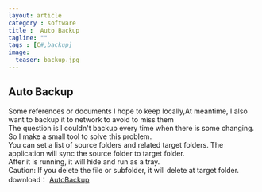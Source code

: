 ```yaml
---
layout: article
category : software
title :  Auto Backup
tagline: ""
tags : [C#,backup]
image:
  teaser: backup.jpg
---
```





## Auto Backup
Some references or documents I hope to keep locally,At meantime, I also want to backup it to network to avoid to miss them <br/>
The question is I couldn't backup every time when there is some changing. So I make a small tool to solve this problem. <br/>
You can set a list of source folders and related target folders. The application will sync the source folder to target folder.<br/>
After it is running, it will hide and run as a tray.<br/>
Caution: If you delete the file or subfolder, it will delete at target folder.<br/>
download： <a href = "{{ site.url }}/AutoBackup.7z">AutoBackup</a>



 



